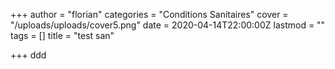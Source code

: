 +++
author = "florian"
categories = "Conditions Sanitaires"
cover = "/uploads/uploads/cover5.png"
date = 2020-04-14T22:00:00Z
lastmod = ""
tags = []
title = "test san"

+++
ddd